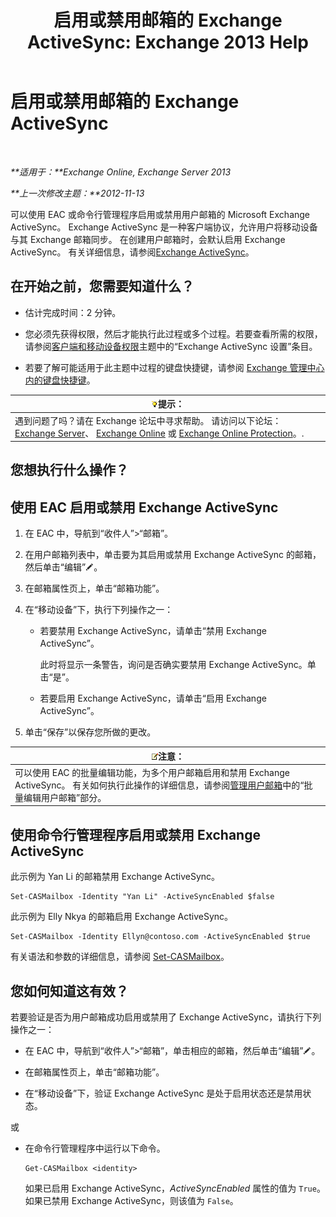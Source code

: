 ﻿---
title: '启用或禁用邮箱的 Exchange ActiveSync: Exchange 2013 Help'
TOCTitle: 启用或禁用邮箱的 Exchange ActiveSync
ms:assetid: dcf7c05b-b1b9-4b0f-800d-fec9f2ddc9e4
ms:mtpsurl: https://technet.microsoft.com/zh-cn/library/Bb124809(v=EXCHG.150)
ms:contentKeyID: 50556688
ms.date: 01/11/2018
mtps_version: v=EXCHG.150
ms.translationtype: HT
---

# 启用或禁用邮箱的 Exchange ActiveSync

 

_**适用于：**Exchange Online, Exchange Server 2013_

_**上一次修改主题：**2012-11-13_

可以使用 EAC 或命令行管理程序启用或禁用用户邮箱的 Microsoft Exchange ActiveSync。 Exchange ActiveSync 是一种客户端协议，允许用户将移动设备与其 Exchange 邮箱同步。 在创建用户邮箱时，会默认启用 Exchange ActiveSync。 有关详细信息，请参阅[Exchange ActiveSync](exchange-activesync-exchange-2013-help.md)。

## 在开始之前，您需要知道什么？

  - 估计完成时间：2 分钟。

  - 您必须先获得权限，然后才能执行此过程或多个过程。若要查看所需的权限，请参阅[客户端和移动设备权限](clients-and-mobile-devices-permissions-exchange-2013-help.md)主题中的“Exchange ActiveSync 设置”条目。

  - 若要了解可能适用于此主题中过程的键盘快捷键，请参阅 [Exchange 管理中心内的键盘快捷键](keyboard-shortcuts-in-the-exchange-admin-center-exchange-online-protection-help.md)。

<table>
<thead>
<tr class="header">
<th><img src="images/Bb124558.tip(EXCHG.150).gif" title="提示" alt="提示" />提示：</th>
</tr>
</thead>
<tbody>
<tr class="odd">
<td>遇到问题了吗？请在 Exchange 论坛中寻求帮助。 请访问以下论坛：<a href="https://go.microsoft.com/fwlink/p/?linkid=60612">Exchange Server</a>、 <a href="https://go.microsoft.com/fwlink/p/?linkid=267542">Exchange Online</a> 或 <a href="https://go.microsoft.com/fwlink/p/?linkid=285351">Exchange Online Protection</a>。.</td>
</tr>
</tbody>
</table>


## 您想执行什么操作？

## 使用 EAC 启用或禁用 Exchange ActiveSync

1.  在 EAC 中，导航到“收件人”\>“邮箱”。

2.  在用户邮箱列表中，单击要为其启用或禁用 Exchange ActiveSync 的邮箱，然后单击“编辑”![编辑图标](images/Bb124582.6f53ccb2-1f13-4c02-bea0-30690e6ea71d(EXCHG.150).gif "编辑图标")。

3.  在邮箱属性页上，单击“邮箱功能”。

4.  在“移动设备”下，执行下列操作之一：
    
      - 若要禁用 Exchange ActiveSync，请单击“禁用 Exchange ActiveSync”。
        
        此时将显示一条警告，询问是否确实要禁用 Exchange ActiveSync。单击“是”。
    
      - 若要启用 Exchange ActiveSync，请单击“启用 Exchange ActiveSync”。

5.  单击“保存”以保存您所做的更改。

<table>
<thead>
<tr class="header">
<th><img src="images/Bb124558.note(EXCHG.150).gif" title="注意" alt="注意" />注意：</th>
</tr>
</thead>
<tbody>
<tr class="odd">
<td>可以使用 EAC 的批量编辑功能，为多个用户邮箱启用和禁用 Exchange ActiveSync。 有关如何执行此操作的详细信息，请参阅<a href="manage-user-mailboxes-exchange-2013-help.md">管理用户邮箱</a>中的“批量编辑用户邮箱”部分。</td>
</tr>
</tbody>
</table>


## 使用命令行管理程序启用或禁用 Exchange ActiveSync

此示例为 Yan Li 的邮箱禁用 Exchange ActiveSync。

    Set-CASMailbox -Identity "Yan Li" -ActiveSyncEnabled $false

此示例为 Elly Nkya 的邮箱启用 Exchange ActiveSync。

    Set-CASMailbox -Identity Ellyn@contoso.com -ActiveSyncEnabled $true

有关语法和参数的详细信息，请参阅 [Set-CASMailbox](https://technet.microsoft.com/zh-cn/library/bb125264\(v=exchg.150\))。

## 您如何知道这有效？

若要验证是否为用户邮箱成功启用或禁用了 Exchange ActiveSync，请执行下列操作之一：

  - 在 EAC 中，导航到“收件人”\>“邮箱”，单击相应的邮箱，然后单击“编辑”![编辑图标](images/Bb124582.6f53ccb2-1f13-4c02-bea0-30690e6ea71d(EXCHG.150).gif "编辑图标")。

  - 在邮箱属性页上，单击“邮箱功能”。

  - 在“移动设备”下，验证 Exchange ActiveSync 是处于启用状态还是禁用状态。

或

  - 在命令行管理程序中运行以下命令。
    
        Get-CASMailbox <identity>
    
    如果已启用 Exchange ActiveSync，*ActiveSyncEnabled* 属性的值为 `True`。如果已禁用 Exchange ActiveSync，则该值为 `False`。

